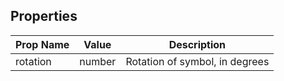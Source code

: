 ## Properties

| Prop Name | Value | Description |
| --------------------- | ------ | ------------------- |
| rotation | number | Rotation of symbol, in degrees |